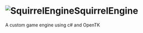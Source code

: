 # ![SquirrelEngine](https://user-images.githubusercontent.com/86197206/167062207-62775e75-5ee7-4e3f-8009-e1eaafe3078d.png)SquirrelEngine
A custom game engine using c# and OpenTK
